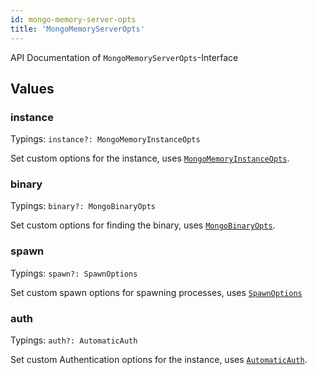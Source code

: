 ```yaml
---
id: mongo-memory-server-opts
title: 'MongoMemoryServerOpts'
---
```


API Documentation of `MongoMemoryServerOpts`-Interface

## Values

### instance

Typings: `instance?: MongoMemoryInstanceOpts`

Set custom options for the instance, uses [`MongoMemoryInstanceOpts`](./mongo-memory-instance-opts.md).

### binary

Typings: `binary?: MongoBinaryOpts`

Set custom options for finding the binary, uses [`MongoBinaryOpts`](./mongo-binary-opts.md).

### spawn

Typings: `spawn?: SpawnOptions`

Set custom spawn options for spawning processes, uses [`SpawnOptions`](https://nodejs.org/api/child_process.html#child_processspawncommand-args-options)

### auth

Typings: `auth?: AutomaticAuth`

Set custom Authentication options for the instance, uses [`AutomaticAuth`](./mongo-memory-server-automaticauth.md).
